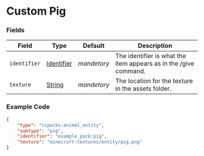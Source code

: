 # Custom Pig

### Fields

   Field   | Type | Default | Description
-----------|------|---------|-------------
`identifier` | [Identifier]() | *mandetory* | The identifier is what the item appears as in the /give command.
`texture` | [String]() | *mandetory* | The location for the texture in the assets folder.

### Example Code

```json
{
	"type": "ccpacks:animal_entity",
	"subtype": "pig",
	"identifier": "example_pack:pig",
	"texture": "minecraft:textures/entity/pig.png"
}
```
